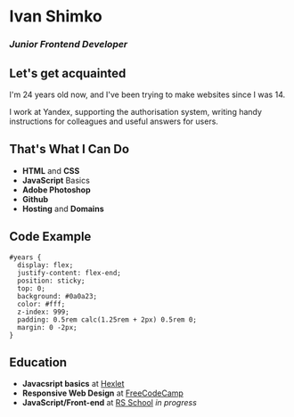 # Ivan Shimko
### *Junior Frontend Developer*

## Let's get acquainted
I'm 24 years old now, and I've been trying to make websites since I was 14.

I work at Yandex, supporting the authorisation system, writing handy instructions for colleagues and useful answers for users.

## That's What I Can Do
* **HTML** and **CSS**
* **JavaScript** Basics
* **Adobe Photoshop**
* **Github**
* **Hosting** and **Domains**

## Code Example
```
#years {
  display: flex;
  justify-content: flex-end;
  position: sticky;
  top: 0;
  background: #0a0a23;
  color: #fff;
  z-index: 999;
  padding: 0.5rem calc(1.25rem + 2px) 0.5rem 0;
  margin: 0 -2px;
}
```
## Education
* **Javacsript basics** at [Hexlet](https://hexlet.io)
* **Responsive Web Design** at [FreeCodeCamp](https://www.freecodecamp.org/)
* **JavaScript/Front-end** at [RS School](https://rs.school/) *in progress*